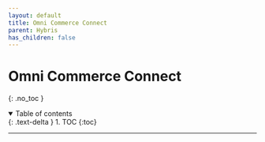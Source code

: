 ```yaml
---
layout: default
title: Omni Commerce Connect
parent: Hybris
has_children: false
---
```


# Omni Commerce Connect

{: .no_toc }

<details open markdown="block">
  <summary>
    Table of contents
  </summary>
  {: .text-delta }
1. TOC
{:toc}
</details>

---